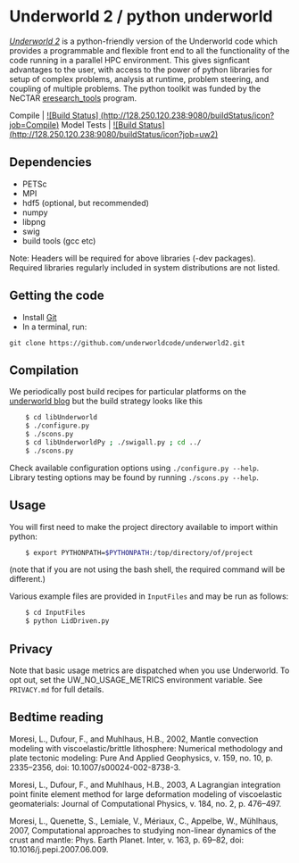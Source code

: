 Underworld 2 / python underworld
================================

[_Underworld 2_](http://www.underworldcode.org) is a python-friendly version of the Underworld code which provides a  programmable and flexible front end to all the functionality of the code running in a parallel HPC environment. This gives signficant advantages to the user, with access to the power of python libraries for setup of complex problems, analysis at runtime, problem steering, and coupling of multiple problems. The python toolkit was funded by the NeCTAR [eresearch_tools](http://www.nectar.org.au/eresearch-tools) program.

Compile | [![Build Status] (http://128.250.120.238:9080/buildStatus/icon?job=Compile)](http://128.250.120.238:9080/job/Compile)
Model Tests | [![Build Status] (http://128.250.120.238:9080/buildStatus/icon?job=uw2)](http://128.250.120.238:9080/job/uw2)

Dependencies
-------------
  * PETSc 
  * MPI
  * hdf5 (optional, but recommended)
  * numpy
  * libpng
  * swig
  * build tools (gcc etc)

Note: Headers will be required for above libraries (-dev packages).  Required libraries regularly included in system distributions are not listed. 

Getting the code
----------------
* Install [Git](https://git-scm.com/)
* In a terminal, run:
```
git clone https://github.com/underworldcode/underworld2.git
```

Compilation
-----------

We periodically post build recipes for particular platforms on the [underworld blog](http://www.underworldcode.org/pages/Blog) but the build strategy looks like this


```bash
    $ cd libUnderworld
    $ ./configure.py
    $ ./scons.py
    $ cd libUnderworldPy ; ./swigall.py ; cd ../
    $ ./scons.py
```

Check available configuration options using `./configure.py --help`.  
Library testing options may be found by running `./scons.py --help`.

Usage
-----
You will first need to make the project directory available to import within python:
```bash
    $ export PYTHONPATH=$PYTHONPATH:/top/directory/of/project
```
(note that if you are not using the bash shell, the required command will be different.)

Various example files are provided in `InputFiles` and may be run as follows:

```bash
    $ cd InputFiles
    $ python LidDriven.py
```
Privacy
-------

Note that basic usage metrics are dispatched when you use Underworld. To opt out, set the UW_NO_USAGE_METRICS environment variable. See `PRIVACY.md` for full details.                                   

Bedtime reading
---------------

Moresi, L., Dufour, F., and Muhlhaus, H.B., 2002, Mantle convection modeling with viscoelastic/brittle lithosphere: Numerical methodology and plate tectonic modeling: Pure And Applied Geophysics, v. 159, no. 10, p. 2335–2356, doi: 10.1007/s00024-002-8738-3.

Moresi, L., Dufour, F., and Muhlhaus, H.B., 2003, A Lagrangian integration point finite element method for large deformation modeling of viscoelastic geomaterials: Journal of Computational Physics, v. 184, no. 2, p. 476–497.

Moresi, L., Quenette, S., Lemiale, V., Mériaux, C., Appelbe, W., Mühlhaus, 2007, Computational approaches to studying non-linear dynamics of the crust and mantle: Phys. Earth Planet. Inter, v. 163, p. 69–82, doi: 10.1016/j.pepi.2007.06.009.
